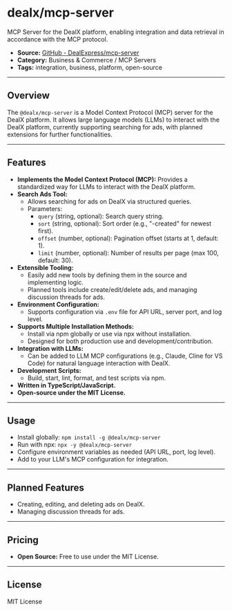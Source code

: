 # dealx/mcp-server

MCP Server for the DealX platform, enabling integration and data retrieval in accordance with the MCP protocol.

- **Source:** [GitHub - DealExpress/mcp-server](https://github.com/DealExpress/mcp-server)
- **Category:** Business & Commerce / MCP Servers
- **Tags:** integration, business, platform, open-source

---

## Overview
The `@dealx/mcp-server` is a Model Context Protocol (MCP) server for the DealX platform. It allows large language models (LLMs) to interact with the DealX platform, currently supporting searching for ads, with planned extensions for further functionalities.

---

## Features
- **Implements the Model Context Protocol (MCP):** Provides a standardized way for LLMs to interact with the DealX platform.
- **Search Ads Tool:**
  - Allows searching for ads on DealX via structured queries.
  - Parameters:
    - `query` (string, optional): Search query string.
    - `sort` (string, optional): Sort order (e.g., "-created" for newest first).
    - `offset` (number, optional): Pagination offset (starts at 1, default: 1).
    - `limit` (number, optional): Number of results per page (max 100, default: 30).
- **Extensible Tooling:**
  - Easily add new tools by defining them in the source and implementing logic.
  - Planned tools include create/edit/delete ads, and managing discussion threads for ads.
- **Environment Configuration:**
  - Supports configuration via `.env` file for API URL, server port, and log level.
- **Supports Multiple Installation Methods:**
  - Install via npm globally or use via npx without installation.
  - Designed for both production use and development/contribution.
- **Integration with LLMs:**
  - Can be added to LLM MCP configurations (e.g., Claude, Cline for VS Code) for natural language interaction with DealX.
- **Development Scripts:**
  - Build, start, lint, format, and test scripts via npm.
- **Written in TypeScript/JavaScript.**
- **Open-source under the MIT License.**

---

## Usage
- Install globally: `npm install -g @dealx/mcp-server`
- Run with npx: `npx -y @dealx/mcp-server`
- Configure environment variables as needed (API URL, port, log level).
- Add to your LLM's MCP configuration for integration.

---

## Planned Features
- Creating, editing, and deleting ads on DealX.
- Managing discussion threads for ads.

---

## Pricing
- **Open Source:** Free to use under the MIT License.

---

## License
MIT License